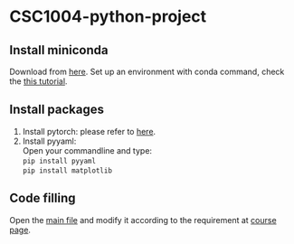# CSC1004-python-project

## Install miniconda
Download from [here](https://docs.conda.io/en/latest/miniconda.html).
Set up an environment with conda command, check the [this tutorial](https://docs.conda.io/projects/conda/en/stable/commands.html).

## Install packages
1. Install pytorch: please refer to [here](https://pytorch.org/get-started/locally/).
2. Install pyyaml:  
Open your commandline and type:  
```pip install pyyaml```  
```pip install matplotlib```

## Code filling
Open the [main file](main.py) and modify it according to the requirement at [course page](https://guiliang.github.io/courses/cuhk-csc-1004/project-topics/python_image_net.html). 
